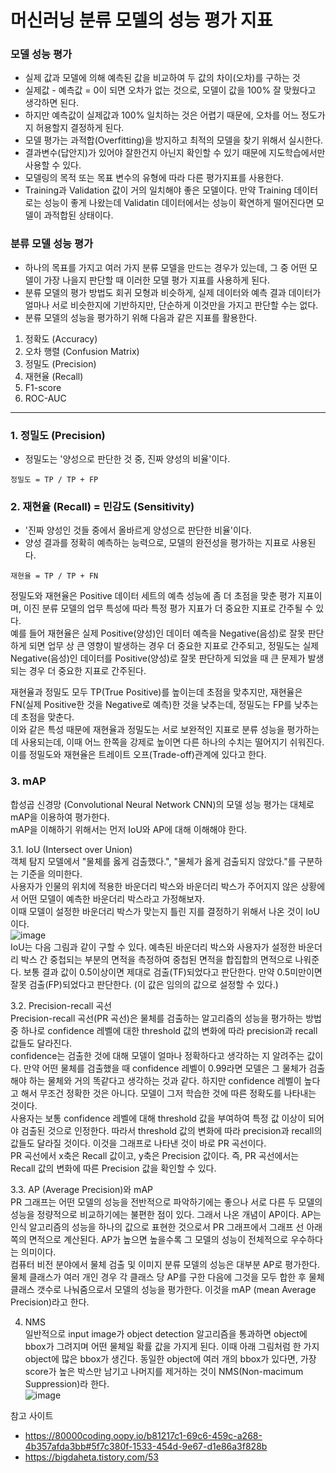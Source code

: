# 머신러닝 분류 모델의 성능 평가 지표  


### 모델 성능 평가  
- 실제 값과 모델에 의해 예측된 값을 비교하여 두 값의 차이(오차)를 구하는 것
- 실제값 - 예측값 = 0이 되면 오차가 없는 것으로, 모델이 값을 100% 잘 맞웠다고 생각하면 된다.
- 하지만 예측값이 실제값과 100% 일치하는 것은 어렵기 때문에, 오차를 어느 정도가지 허용할지 결정하게 된다.  
- 모델 평가는 과적합(Overfitting)을 방지하고 최적의 모델을 찾기 위해서 실시한다.
- 결과변수(답안지)가 있어야 잘한건지 아닌지 확인할 수 있기 때문에 지도학습에서만 사용할 수 있다.
- 모델링의 목적 또는 목표 변수의 유형에 따라 다른 평가지표를 사용한다.
- Training과 Validation 값이 거의 일치해야 좋은 모델이다. 만약 Training 데이터로는 성능이 좋게 나왔는데 Validatin 데이터에서는 성능이 확연하게 떨어진다면 모델이 과적합된 상태이다.  

### 분류 모델 성능 평가  
- 하나의 목표를 가지고 여러 가지 분류 모델을 만드는 경우가 있는데, 그 중 어떤 모델이 가장 나을지 판단할 때 이러한 모델 평가 지표를 사용하게 된다.  
- 분류 모델의 평가 방법도 회귀 모형과 비슷하게, 실제 데이터와 예측 결과 데이터가 얼마나 서로 비슷한지에 기반하지만, 단순하게 이것만을 가지고 판단할 수는 없다.
- 분류 모델의 성능을 평가하기 위해 다음과 같은 지표를 활용한다.  
1. 정확도 (Accuracy)  
2. 오차 행렬 (Confusion Matrix)
3. 정밀도 (Precision)
4. 재현율 (Recall)
5. F1-score
6. ROC-AUC  
***
### 1. 정밀도 (Precision)   
- 정밀도는 '양성으로 판단한 것 중, 진짜 양성의 비율'이다.
```
정밀도 = TP / TP + FP   
```

### 2. 재현율 (Recall) = 민감도 (Sensitivity)  
- '진짜 양성인 것들 중에서 올바르게 양성으로 판단한 비율'이다.  
- 양성 결과를 정확히 예측하는 능력으로, 모델의 완전성을 평가하는 지표로 사용된다.  
```
재현율 = TP / TP + FN
```

정밀도와 재현율은 Positive 데이터 세트의 예측 성능에 좀 더 초점을 맞춘 평가 지표이며, 이진 분류 모델의 업무 특성에 따라 특정 평가 지표가 더 중요한 지표로 간주될 수 있다.  
예를 들어 재현율은 실제 Positive(양성)인 데이터 예측을 Negative(음성)로 잘못 판단하게 되면 업무 상 큰 영향이 발생하는 경우 더 중요한 지표로 간주되고, 정밀도는 실제  Negative(음성)인 데이터를 Positive(양성)로 잘못 판단하게 되었을 때 큰 문제가 발생되는 경우 더 중요한 지표로 간주된다.

재현율과 정밀도 모두 TP(True Positive)를 높이는데 초점을 맞추지만, 재현율은 FN(실제 Positive한 것을 Negative로 예측)한 것을 낮추는데, 정밀도는 FP를 낮추는데 초점을 맞춘다.  
이와 같은 특성 때문에 재현율과 정밀도는 서로 보완적인 지표로 분류 성능을 평가하는데 사용되는데, 이때 어느 한쪽을 강제로 높이면 다른 하나의 수치는 떨어지기 쉬워진다.  
이를 정밀도와 재현율은 트레이트 오프(Trade-off)관계에 있다고 한다.

### 3. mAP  
합성곱 신경망 (Convolutional Neural Network CNN)의 모델 성능 평가는 대체로 mAP을 이용하여 평가한다.  
mAP을 이해하기 위해서는 먼저 IoU와 AP에 대해 이해해야 한다.

3.1. IoU (Intersect over Union)  
객체 탐지 모델에서 "물체를 옳게 검출했다.", "물체가 옳게 검출되지 않았다."를 구분하는 기준을 의미한다.  
사용자가 인물의 위치에 적용한 바운더리 박스와 바운더리 박스가 주어지지 않은 상황에서 어떤 모델이 예측한 바운더리 박스라고 가정해보자.  
이때 모델이 설정한 바운더리 박스가 맞는지 틀린 지를 결정하기 위해서 나온 것이 IoU이다.  
![image](https://user-images.githubusercontent.com/120306359/224624163-6fc94510-1c0f-429b-a7cf-2a18dd6b9803.png)  
IoU는 다음 그림과 같이 구할 수 있다. 예측된 바운더리 박스와 사용자가 설정한 바운더리 박스 간 중첩되는 부분의 면적을 측정하여 중첩된 면적을 합집합의 면적으로 나워준다. 
보통 결과 값이 0.5이상이면 제대로 검출(TF)되었다고 판단한다. 만약 0.5미만이면 잘못 검출(FP)되었다고 판단한다. (이 값은 임의의 값으로 설정할 수 있다.)  

3.2. Precision-recall 곡선  
Precision-recall 곡선(PR 곡선)은 물체를 검출하는 알고리즘의 성능을 평가하는 방법 중 하나로 confidence 레벨에 대한 threshold 값의 변화에 따라 precision과 recall 값들도 달라진다.  
confidence는 검출한 것에 대해 모델이 얼마나 정확하다고 생각하는 지 알려주는 값이다. 만약 어떤 물체를 검출했을 때 confidence 레벨이 0.99라면 모델은 그 물체가 검출해야 하는 물체와 거의 똑같다고 생각하는 것과 같다. 하지만 confidence 레벨이 높다고 해서 무조건 정확한 것은 아니다. 모델이 그저 학습한 것에 따른 정확도를 나타내는 것이다.  
사용자는 보통 confidence 레벨에 대해 threshold 값을 부여하여 특정 값 이상이 되어야 검출된 것으로 인정한다. 따라서 threshold 값의 변화에 따라 precision과 recall의 값들도 달라질 것이다. 이것을 그래프로 나타낸 것이 바로 PR 곡선이다.  
PR 곡선에서 x축은 Recall 값이고, y축은 Precision 값이다. 즉, PR 곡선에서는 Recall 값의 변화에 따른 Precision 값을 확인할 수 있다.  

3.3. AP (Average Precision)와 mAP  
PR 그래프는 어떤 모델의 성능을 전반적으로 파악하기에는 좋으나 서로 다른 두 모델의 성능을 정량적으로 비교하기에는 불편한 점이 있다. 그래서 나온 개념이 AP이다. AP는 인식 알고리즘의 성능을 하나의 값으로 표현한 것으로서 PR 그래프에서 그래프 선 아래쪽의 면적으로 계산된다. AP가 높으면 높을수록 그 모델의 성능이 전체적으로 우수하다는 의미이다.  
컴퓨터 비전 분야에서 물체 검출 및 이미지 분류 모델의 성능은 대부분 AP로 평가한다. 물체 클래스가 여러 개인 경우 각 클래스 당 AP를 구한 다음에 그것을 모두 합한 후 물체 클래스 갯수로 나눠줌으로서 모델의 성능을 평가한다. 이것을 mAP (mean Average Precision)라고 한다.

4. NMS  
일반적으로 input image가 object detection 알고리즘을 통과하면 object에 bbox가 그려지며 어떤 물체일 확률 값을 가지게 된다. 이때 아래 그림처럼 한 가지 object에 많은 bbox가 생긴다. 동일한 object에 여러 개의 bbox가 있다면, 가장 score가 높은 박스만 남기고 나머지를 제거하는 것이 NMS(Non-macimum Suppression)라 한다.  
![image](https://user-images.githubusercontent.com/120306359/225559402-c9e4eb5a-8028-443f-9fb6-17620dfaf92a.png)

참고 사이트
- https://80000coding.oopy.io/b81217c1-69c6-459c-a268-4b357afda3bb#5f7c380f-1533-454d-9e67-d1e86a3f828b 
- https://bigdaheta.tistory.com/53
